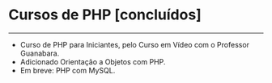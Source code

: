 # Cursos de PHP [concluídos]
---
 - Curso de PHP para Iniciantes, pelo Curso em Vídeo com o Professor Guanabara.
 - Adicionado Orientação a Objetos com PHP.
 - Em breve: PHP com MySQL.
